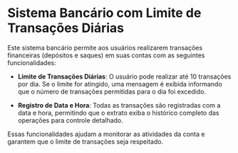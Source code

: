 # Sistema Bancário com Limite de Transações Diárias

Este sistema bancário permite aos usuários realizarem transações financeiras (depósitos e saques) em suas contas com as seguintes funcionalidades:

- **Limite de Transações Diárias**: O usuário pode realizar até 10 transações por dia. Se o limite for atingido, uma mensagem é exibida informando que o número de transações permitidas para o dia foi excedido.
  
- **Registro de Data e Hora**: Todas as transações são registradas com a data e hora, permitindo que o extrato exiba o histórico completo das operações para controle detalhado.

Essas funcionalidades ajudam a monitorar as atividades da conta e garantem que o limite de transações seja respeitado.
